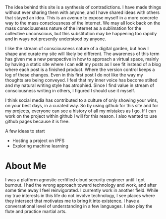 The idea behind this site is a synthesis of contradictions. I have made things without ever sharing them with anyone, and I have shared ideas with others that stayed an idea. This is an avenue to expose myself in a more concrete way to the mass consciousness of the internet. We may all look back on the mass consciousness nature of the internet as a sublimation for the collective unconscious, but this substitution may be happening too rapidly and in ways not presently understood by anyone. 

I like the stream of consciousness nature of a digital garden, but how I shape and curate my site will likely be different. The awareness of this term has given me a new perspective in how to approach a virtual space, mainly by having a static site where I can edit my posts as I see fit instead of a blog where each post is a finished product. Where the version control keeps a log of these changes. Even in this first post I do not like the way my thoughts are being conveyed. I feel that my inner voice has become stilted and my natural writing style has atrophied. Since I find value in stream of consciousness writing in others, I figured I should use it myself.

I think social media has contributed to a culture of only showing your wins, on your best days, in a curated way. So by using github for this site and for my projects, everyone can see a history of all my mistakes as I go. If I can work on the project within github I will for this reason. I also wanted to use github pages because it is free.

A few ideas to start
- Hosting a project on IPFS
- Exploring machine learning

# About Me

I was a platform agnostic cerfified cloud security engineer until I got burnout. I had the wrong approach toward technology and work, and after some time away I feel reinvigorated. I currently work in another field. While my true interests in this life do not involve technology, I see places where they intersect that motivates me to bring it into existence. I have a conversational level of understanding in a few languages. I also play the flute and practice martial arts.
